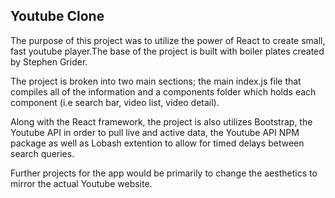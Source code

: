 ## Youtube Clone

The purpose  of this project was to utilize the power of React to create small, fast youtube player.The base of the project is built with boiler plates created by Stephen Grider.

The project is broken into two main sections; the main index.js file that compiles all of the information and a components folder which holds each component (i.e search bar, video list, video detail).

Along with the React framework, the project is also utilizes Bootstrap, the Youtube API in order to pull live and active data, the Youtube API NPM package as well as Lobash extention to allow for timed delays between search queries.

Further projects for the app would be primarily to change the aesthetics to mirror the actual Youtube website.
